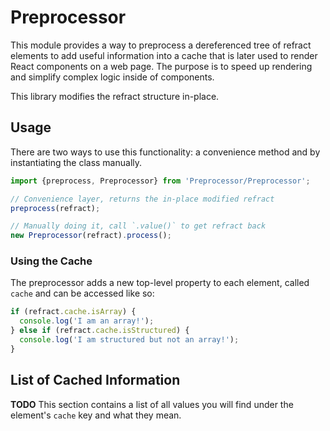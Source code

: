 # Preprocessor

This module provides a way to preprocess a dereferenced tree of refract elements to add useful information into a cache that is later used to render React components on a web page. The purpose is to speed up rendering and simplify complex logic inside of components.

This library modifies the refract structure in-place.

## Usage

There are two ways to use this functionality: a convenience method and by instantiating the class manually.

```js
import {preprocess, Preprocessor} from 'Preprocessor/Preprocessor';

// Convenience layer, returns the in-place modified refract
preprocess(refract);

// Manually doing it, call `.value()` to get refract back
new Preprocessor(refract).process();
```

### Using the Cache

The preprocessor adds a new top-level property to each element, called `cache` and can be accessed like so:

```js
if (refract.cache.isArray) {
  console.log('I am an array!');
} else if (refract.cache.isStructured) {
  console.log('I am structured but not an array!');
}
```

## List of Cached Information

**TODO** This section contains a list of all values you will find under the element's `cache` key and what they mean.
